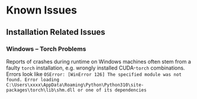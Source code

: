 # Known Issues
## Installation Related Issues

### Windows – Torch Problems

Reports of crashes during runtime on Windows machines often stem from a faulty `torch`
installation, e.g. wrongly installed CUDA-`torch` combinations. Errors look like
`OSError: [WinError 126] The specified module was not found. Error loading  C:\Users\xxxx\AppData\Roaming\Python\Python310\site-packages\torch\lib\shm.dll or one of its dependencies`